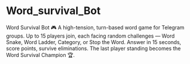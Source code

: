 # Word_survival_Bot
Word Survival Bot 🎮 A high-tension, turn-based word game for Telegram groups. Up to 15 players join, each facing random challenges — Word Snake, Word Ladder, Category, or Stop the Word. Answer in 15 seconds, score points, survive eliminations. The last player standing becomes the Word Survival Champion 🏆.
